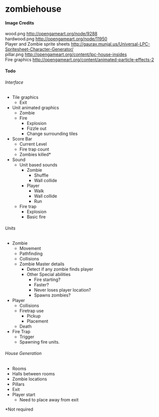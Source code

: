 # zombiehouse


#### Image Credits
wood.png http://opengameart.org/node/9288<br>
hardwood.png http://opengameart.org/node/11950<br>
Player and Zombie sprite sheets http://gaurav.munjal.us/Universal-LPC-Spritesheet-Character-Generator/<br>
pillar.png http://opengameart.org/content/lpc-house-insides<br>
Fire graphics http://opengameart.org/content/animated-particle-effects-2

#### Todo
###### Interface
* Tile graphics
    * Exit
* Unit animated graphics
    * Zombie
    * Fire
        * Explosion
        * Fizzle out
        * Change surrounding tiles
* Score Bar
    * Current Level
    * Fire trap count
    * Zombies killed*
* Sound
    * Unit based sounds
        * Zombie
            * Shuffle
            * Wall collide
        * Player
            * Walk
            * Wall collide
            * Run
    * Fire trap
        * Explosion
        * Basic fire

###### Units
* Zombie
    * Movement
    * Pathfinding
    * Collisions
    * Zombie Master details
        * Detect if any zombie finds player
        * Other Special abilities
            * Fire starting?
            * Faster?
            * Never loses player location?
            * Spawns zombies?
* Player
    * Collisions
    * Firetrap use
        * Pickup
        * Placement
    * Death
* Fire Trap
    * Trigger
    * Spawning fire units.

###### House Generation
* Rooms
* Halls between rooms
* Zombie locations
* Pillars
* Exit
* Player start
    * Need to place away from exit

*Not required
